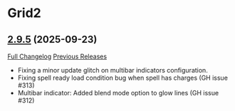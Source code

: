 # Grid2

## [2.9.5](https://github.com/michaelnpsp/Grid2/tree/2.9.5) (2025-09-23)
[Full Changelog](https://github.com/michaelnpsp/Grid2/compare/2.9.4...2.9.5) [Previous Releases](https://github.com/michaelnpsp/Grid2/releases)

- Fixing a minor update glitch on multibar indicators configuration.  
- Fixing spell ready load condition bug when spell has charges (GH issue #313)  
- Multibar indicator: Added blend mode option to glow lines (GH issue #312)  
